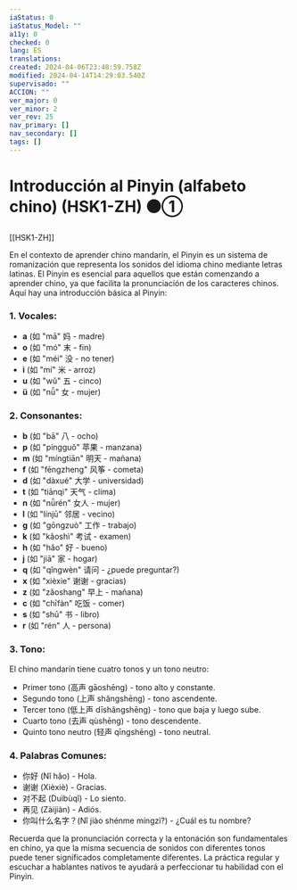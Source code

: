 ```yaml
---
iaStatus: 0
iaStatus_Model: ""
a11y: 0
checked: 0
lang: ES
translations: 
created: 2024-04-06T23:48:59.758Z
modified: 2024-04-14T14:29:03.540Z
supervisado: ""
ACCION: ""
ver_major: 0
ver_minor: 2
ver_rev: 25
nav_primary: []
nav_secondary: []
tags: []
---
```

# Introducción al Pinyin (alfabeto chino) (HSK1-ZH) ⚫①

[[HSK1-ZH]]

En el contexto de aprender chino mandarín, el Pinyin es un sistema de romanización que representa los sonidos del idioma chino mediante letras latinas. El Pinyin es esencial para aquellos que están comenzando a aprender chino, ya que facilita la pronunciación de los caracteres chinos. Aquí hay una introducción básica al Pinyin:

### 1. **Vocales:**

- **a** (如 "mā" 妈 - madre)
- **o** (如 "mó" 末 - fin)
- **e** (如 "méi" 没 - no tener)
- **i** (如 "mí" 米 - arroz)
- **u** (如 "wǔ" 五 - cinco)
- **ü** (如 "nǚ" 女 - mujer)

### 2. **Consonantes:**

- **b** (如 "bā" 八 - ocho)
- **p** (如 "píngguǒ" 苹果 - manzana)
- **m** (如 "míngtiān" 明天 - mañana)
- **f** (如 "fēngzheng" 风筝 - cometa)
- **d** (如 "dàxué" 大学 - universidad)
- **t** (如 "tiānqi" 天气 - clima)
- **n** (如 "nǚrén" 女人 - mujer)
- **l** (如 "línjū" 邻居 - vecino)
- **g** (如 "gōngzuò" 工作 - trabajo)
- **k** (如 "kǎoshì" 考试 - examen)
- **h** (如 "hǎo" 好 - bueno)
- **j** (如 "jiā" 家 - hogar)
- **q** (如 "qǐngwèn" 请问 - ¿puede preguntar?)
- **x** (如 "xièxie" 谢谢 - gracias)
- **z** (如 "zǎoshang" 早上 - mañana)
- **c** (如 "chīfàn" 吃饭 - comer)
- **s** (如 "shū" 书 - libro)
- **r** (如 "rén" 人 - persona)

### 3. **Tono:**
El chino mandarín tiene cuatro tonos y un tono neutro:
- Primer tono (高声 gāoshēng) - tono alto y constante.
- Segundo tono (上声 shǎngshēng) - tono ascendente.
- Tercer tono (低上声 dīshǎngshēng) - tono que baja y luego sube.
- Cuarto tono (去声 qùshēng) - tono descendente.
- Quinto tono neutro (轻声 qīngshēng) - tono neutral.

### 4. **Palabras Comunes:**

- 你好 (Nǐ hǎo) - Hola.
- 谢谢 (Xièxiè) - Gracias.
- 对不起 (Duìbùqǐ) - Lo siento.
- 再见 (Zàijiàn) - Adiós.
- 你叫什么名字？(Nǐ jiào shénme míngzì?) - ¿Cuál es tu nombre?

Recuerda que la pronunciación correcta y la entonación son fundamentales en chino, ya que la misma secuencia de sonidos con diferentes tonos puede tener significados completamente diferentes. La práctica regular y escuchar a hablantes nativos te ayudará a perfeccionar tu habilidad con el Pinyin.